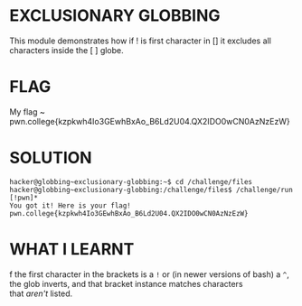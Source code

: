 
# EXCLUSIONARY GLOBBING

This module  demonstrates how if ! is first character in [] it excludes all characters inside the [  ]
globe.
# FLAG 

My flag ~ pwn.college{kzpkwh4Io3GEwhBxAo_B6Ld2U04.QX2IDO0wCN0AzNzEzW}

# SOLUTION

```
hacker@globbing~exclusionary-globbing:~$ cd /challenge/files
hacker@globbing~exclusionary-globbing:/challenge/files$ /challenge/run [!pwn]*
You got it! Here is your flag!
pwn.college{kzpkwh4Io3GEwhBxAo_B6Ld2U04.QX2IDO0wCN0AzNzEzW}
```

# WHAT I LEARNT

f the first character in the brackets is a `!` or (in newer versions of bash) a `^`, the glob inverts, and that bracket instance matches characters that _aren't_ listed.


